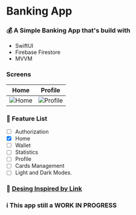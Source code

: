 # Banking App

### :moneybag: A Simple Banking App that's build with 
- SwiftUI 
- Firebase Firestore
- MVVM

### Screens  
| Home | Profile |
|------|--------------------------------------------------------------------------------------------------------------------------|
|![Home](https://github.com/shawaf/SwiftUI-BankingApp/assets/6817107/6bed40db-cea5-4834-8b20-ccd516e2875a)| ![Profile](https://github.com/shawaf/SwiftUI-BankingApp/assets/6817107/fdcce931-2761-4065-93bf-b950fdd638b3) |


### :memo: Feature List 
- [ ] Authorization
- [X] Home
- [ ] Wallet
- [ ] Statistics
- [ ] Profile
- [ ] Cards Management
- [ ] Light and Dark Modes.

### :art: [Desing Inspired by Link](https://dribbble.com/shots/14828147-money-management?utm_source=Clipboard_Shot&utm_campaign=arcimaryam&utm_content=money%20management&utm_medium=Social_Share&utm_source=Clipboard_Shot&utm_campaign=arcimaryam&utm_content=money%20management&utm_medium=Social_Share)

### :information_source: This app still a WORK IN PROGRESS
